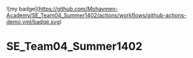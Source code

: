 !\[my badge\](https://github.com/Mohaymen-Academy/SE_Team04_Summer1402/actions/workflows/github-actions-demo.yml/badge.svg)
# SE_Team04_Summer1402
